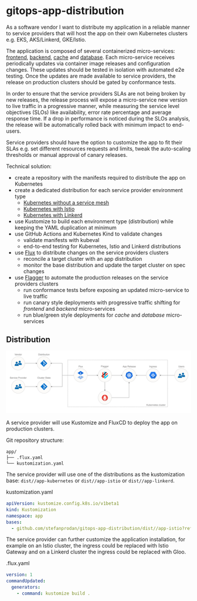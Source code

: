 # gitops-app-distribution

As a software vendor I want to distribute my application in a reliable manner to service providers
that will host the app on their own Kubernetes clusters e.g. EKS, AKS/Linkerd, GKE/Istio.

The application is composed of several containerized micro-services: [frontend](dist/base/frontend),
[backend](dist/base/backend), [cache](dist/base/cache) and [database](dist/base/database).
Each micro-service receives periodically updates via container image releases and configuration changes.
These updates should be tested in isolation with automated e2e testing. 
Once the updates are made available to service providers, the release on production clusters
should be gated by conformance tests.

In order to ensure that the service providers SLAs are not being broken by new releases,
the release process will expose a micro-service new version to live traffic in a progressive manner,
while measuring the service level objectives (SLOs) like availability, error rate percentage and average response time.
If a drop in performance is noticed during the SLOs analysis, the release will be automatically rolled back
with minimum impact to end-users.

Service providers should have the option to customize the app to fit their SLAs e.g. set different 
resources requests and limits, tweak the auto-scaling thresholds or manual approval of canary releases.

Technical solution:
* create a repository with the manifests required to distribute the app on Kubernetes
* create a dedicated distribution for each service provider environment type
    * [Kubernetes without a service mesh](dist/app-kubernetes/README.md)
    * [Kubernetes with Istio](dist/app-istio/README.md)
    * [Kubernetes with Linkerd](dist/app-linkerd/README.md)
* use Kustomize to build each environment type (distribution) while keeping the YAML duplication at minimum
* use GitHub Actions and Kubernetes Kind to validate changes
    * validate manifests with kubeval
    * end-to-end testing for Kubernetes, Istio and Linkerd distributions
* use [Flux](https://fluxcd.io) to distribute changes on the service providers clusters
    * reconcile a target cluster with an app distribution
    * monitor the base distribution and update the target cluster on spec changes
* use [Flagger](https://flagger.app) to automate the production releases on the service providers clusters
    * run conformance tests before exposing an updated micro-service to live traffic
    * run canary style deployments with progressive traffic shifting for _frontend_ and _backend_ micro-services
    * run blue/green style deployments for _cache_ and _database_ micro-services

## Distribution

![GitOps](docs/diagrams/gitops-dist-overview.png)

A service provider will use Kustomize and FluxCD to deploy the app on production clusters.

Git repository structure:
```
app/
├── .flux.yaml
└── kustomization.yaml
```

The service provider will use one of the distributions as the kustomization base:
`dist//app-kubernetes` or `dist//app-istio` or `dist//app-linkerd`.

kustomization.yaml
```yaml
apiVersion: kustomize.config.k8s.io/v1beta1
kind: Kustomization
namespace: app
bases:
  - github.com/stefanprodan/gitops-app-distribution/dist//app-istio?ref=1.0.0
```

The service provider can further customize the application installation, for example on an Istio cluster, the ingress 
could be replaced with Istio Gateway and on a Linkerd cluster the ingress could be replaced with Gloo.

.flux.yaml
```yaml
version: 1
commandUpdated:
  generators:
    - command: kustomize build .
```
